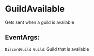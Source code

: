 GuildAvailable
==============
Gets sent when a guild is available

## EventArgs:
`DiscordGuild Guild`: Guild that is available
